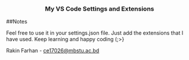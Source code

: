 <h3 align="center">My VS Code Settings and Extensions</h3>

<!-- NOTES -->

##Notes

Feel free to use it in your settings.json file. Just add the extensions that I have used. Keep learning and happy coding (;>}

<!-- CONTACT -->

Rakin Farhan - [ce17026@mbstu.ac.bd](mailto:ce17026@mbstu.ac.bd)

